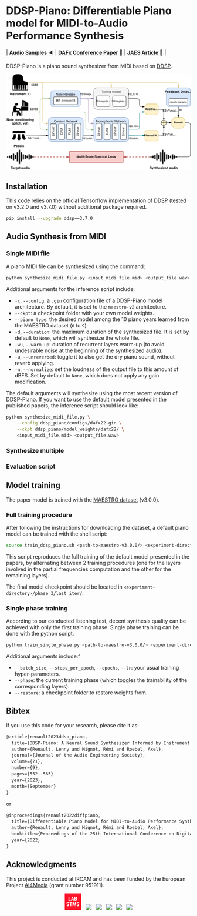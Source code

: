# DDSP-Piano: Differentiable Piano model for MIDI-to-Audio Performance Synthesis
| [**Audio Samples 🔈**](http://recherche.ircam.fr/anasyn/renault/DAFx22)
| [**DAFx Conference Paper 📄**](https://dafx2020.mdw.ac.at/proceedings/papers/DAFx20in22_paper_48.pdf)
| [**JAES Article 📄**](https://doi.org/10.17743/jaes.2022.0102) 
|

DDSP-Piano is a piano sound synthesizer from MIDI based on [DDSP](https://github.com/magenta/ddsp).

![v2.0 Architecture](assets/4_ddsp-piano_v2.drawio.svg)

## Installation
This code relies on the official Tensorflow implementation of [DDSP](https://github.com/magenta/ddsp) (tested on v3.2.0 and v3.7.0) without additional package required.
```bash
pip install --upgrade ddsp==3.7.0
```

## Audio Synthesis from MIDI

### Single MIDI file
A piano MIDI file can be synthesized using the command:
```bash
python synthesize_midi_file.py <input_midi_file.mid> <output_file.wav>
```
Additional arguments for the inference script include:
- `-c`, `--config`: a `.gin` configuration file of a DDSP-Piano model architecture. By default, it is set to the `maestro-v2` architecture.
- `--ckpt`: a checkpoint folder with your own model weights.
- `--piano_type`: the desired model among the 10 piano years learned from the MAESTRO dataset (`0` to `9`).
- `-d`, `--duration`: the maximum duration of the synthesized file. It is set by default to `None`, which will synthesize the whole file.
- `-wu`, `--warm_up`: duration of recurrent layers warm-up (to avoid undesirable noise at the beginning of the synthesized audio).
- `-u`, `--unreverbed`: toggle it to also get the dry piano sound, without reverb applying.
- `-n`, `--normalize`: set the loudness of the output file to this amount of dBFS. Set by default to `None`, which does not apply any gain modification.

The default arguments will synthesize using the most recent version of DDSP-Piano.
If you want to use the default model presented in the published papers, the inference script should look like:
```bash
python synthesize_midi_file.py \
    --config ddsp_piano/configs/dafx22.gin \
    --ckpt ddsp_piano/model_weights/dafx22/ \
    <input_midi_file.mid> <output_file.wav>
```

### Synthesize multiple 

### Evaluation script

## Model training
The paper model is trained with the [MAESTRO dataset](https://magenta.tensorflow.org/datasets/maestro#v300) (v3.0.0).

### Full training procedure

After following the instructions for downloading the dataset, a default piano model can be trained with the shell script:
```bash
source train_ddsp_piano.sh <path-to-maestro-v3.0.0/> <experiment-directory>
```
This script reproduces the full training of the default model presented in the papers, by alternating between 2 training procedures (one for the layers involved in the partial frequencies computation and the other for the remaining layers).

The final model checkpoint should be located in `<experiment-directory>/phase_3/last_iter/`.


### Single phase training
According to our conducted listening test, decent synthesis quality can be achieved with only the first training phase.
Single phase training can be done with the python script:
```bash
python train_single_phase.py <path-to-maestro-v3.0.0/> <experiment-directory>
```
Additional arguments include:f
- `--batch_size`, `--steps_per_epoch`, `--epochs`, `--lr`: your usual training hyper-parameters.
- `--phase`: the current training phase (which toggles the trainability of the corresponding layers).
- `--restore`: a checkpoint folder to restore weights from.

## Bibtex
If you use this code for your research, please cite it as:
```latex
@article{renault2023ddsp_piano,
  title={DDSP-Piano: A Neural Sound Synthesizer Informed by Instrument Knowledge},
  author={Renault, Lenny and Mignot, Rémi and Roebel, Axel},
  journal={Journal of the Audio Engineering Society},
  volume={71},
  number={9},
  pages={552--565}
  year={2023},
  month={September}
}
```
or
```latex
@inproceedings{renault2022diffpiano,
  title={Differentiable Piano Model for MIDI-to-Audio Performance Synthesis},
  author={Renault, Lenny and Mignot, Rémi and Roebel, Axel},
  booktitle={Proceedings of the 25th International Conference on Digital Audio Effects},
  year={2022}
}
```
## Acknowledgments
This project is conducted at IRCAM and has been funded by the European Project [AI4Media](https://www.ai4media.eu/) (grant number 951911).

<p align="center">
  <a href="https://www.stms-lab.fr/"> <img src="assets/STMS-lab.png" width="9%"></a>
  &nbsp;
  <a href="https://www.ircam.fr/"> <img src="https://encrypted-tbn0.gstatic.com/images?q=tbn:ANd9GcTeJBTYBkufxwA0Us3JCcPAlGt0blX4LzRq1QxRb27xvQ&s" width="30%"></a>
  &nbsp;
  <img src="https://upload.wikimedia.org/wikipedia/fr/c/cd/Logo_Sorbonne_Universit%C3%A9.png" width="25%">
  &nbsp;
  <img src="https://upload.wikimedia.org/wikipedia/fr/thumb/7/72/Logo_Centre_national_de_la_recherche_scientifique_%282023-%29.svg/512px-Logo_Centre_national_de_la_recherche_scientifique_%282023-%29.svg.png" width="10%">
  &nbsp;
  <a href="http://www.idris.fr/jean-zay/"> <img src="https://upload.wikimedia.org/wikipedia/commons/thumb/1/19/Logo-ministere-de-la-culture.png/788px-Logo-ministere-de-la-culture.png" width="12%"></a>
  &nbsp;
  <a href="https://ai4media.eu"> <img src="https://www.ai4europe.eu/sites/default/files/2021-06/Logo_AI4Media_0.jpg" width="14.5%"> </a>
</p>